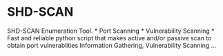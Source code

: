 # SHD-SCAN
SHD-SCAN Enumeration Tool. * Port Scanning * Vulnerability Scanning *  Fast and reliable python script that makes active and/or passive scan to obtain port vulnerablities Information Gathering, Vulnerability Scanning …
